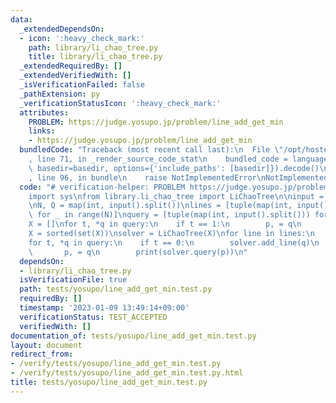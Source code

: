 ```yaml
---
data:
  _extendedDependsOn:
  - icon: ':heavy_check_mark:'
    path: library/li_chao_tree.py
    title: library/li_chao_tree.py
  _extendedRequiredBy: []
  _extendedVerifiedWith: []
  _isVerificationFailed: false
  _pathExtension: py
  _verificationStatusIcon: ':heavy_check_mark:'
  attributes:
    PROBLEM: https://judge.yosupo.jp/problem/line_add_get_min
    links:
    - https://judge.yosupo.jp/problem/line_add_get_min
  bundledCode: "Traceback (most recent call last):\n  File \"/opt/hostedtoolcache/PyPy/3.7.13/x64/site-packages/onlinejudge_verify/documentation/build.py\"\
    , line 71, in _render_source_code_stat\n    bundled_code = language.bundle(stat.path,\
    \ basedir=basedir, options={'include_paths': [basedir]}).decode()\n  File \"/opt/hostedtoolcache/PyPy/3.7.13/x64/site-packages/onlinejudge_verify/languages/python.py\"\
    , line 96, in bundle\n    raise NotImplementedError\nNotImplementedError\n"
  code: "# verification-helper: PROBLEM https://judge.yosupo.jp/problem/line_add_get_min\n\
    import sys\nfrom library.li_chao_tree import LiChaoTree\n\ninput = sys.stdin.readline\n\
    \nN, Q = map(int, input().split())\nlines = [tuple(map(int, input().split()))\
    \ for _ in range(N)]\nquery = [tuple(map(int, input().split())) for _ in range(Q)]\n\
    X = []\nfor t, *q in query:\n    if t == 1:\n        p, = q\n        X.append(p)\n\
    X = sorted(set(X))\nsolver = LiChaoTree(X)\nfor line in lines:\n    solver.add_line(line)\n\
    for t, *q in query:\n    if t == 0:\n        solver.add_line(q)\n    else:\n \
    \       p, = q\n        print(solver.query(p))\n"
  dependsOn:
  - library/li_chao_tree.py
  isVerificationFile: true
  path: tests/yosupo/line_add_get_min.test.py
  requiredBy: []
  timestamp: '2023-01-09 13:49:14+09:00'
  verificationStatus: TEST_ACCEPTED
  verifiedWith: []
documentation_of: tests/yosupo/line_add_get_min.test.py
layout: document
redirect_from:
- /verify/tests/yosupo/line_add_get_min.test.py
- /verify/tests/yosupo/line_add_get_min.test.py.html
title: tests/yosupo/line_add_get_min.test.py
---
```

